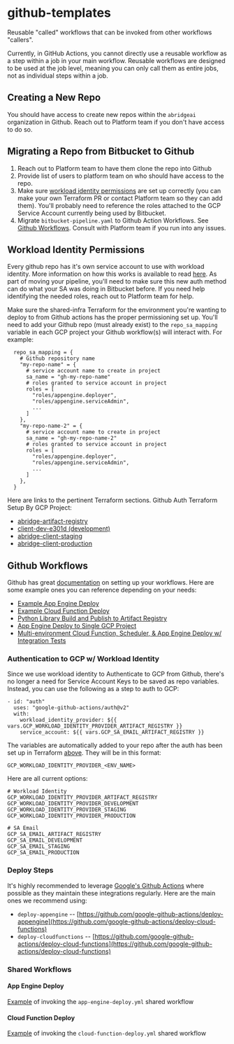 # github-templates
Reusable "called" workflows that can be invoked from other workflows "callers". 

Currently, in GitHub Actions, you cannot directly use a reusable workflow as a step within a job in your main workflow. Reusable workflows are designed to be used at the job level, meaning you can only call them as entire jobs, not as individual steps within a job.

## Creating a New Repo 
You should have access to create new repos within the `abridgeai` organization in Github. Reach out to Platform team if you don't have access to do so. 

## Migrating a Repo from Bitbucket to Github

1. Reach out to Platform team to have them clone the repo into Github
2. Provide list of users to platform team on who should have access to the repo.
3. Make sure [workload identity permissions](#workload-identity-permissions) are set up correctly (you can make your own Terraform PR or contact Platform team so they can add them). You'll probably need to reference the roles attached to the GCP Service Account currently being used by Bitbucket.
4. Migrate `bitbucket-pipeline.yaml` to Github Action Workflows. See [Github Workflows](#github-workflows). Consult with Platform team if you run into any issues. 

## Workload Identity Permissions 

Every github repo has it's own service account to use with workload identity. More information on how this works is available to read [here](https://github.com/google-github-actions/auth?tab=readme-ov-file#workload-identity-federation-through-a-service-account). As part of moving your pipeline, you'll need to make sure this new auth method can do what your SA was doing in Bitbucket before. If you need help identifying the needed roles, reach out to Platform team for help. 

Make sure the shared-infra Terraform for the environment you're wanting to deploy to from Github actions has the proper permissioning set up. You'll need to add your Github repo (must already exist) to the `repo_sa_mapping` variable in each GCP project your Github workflow(s) will interact with. For example: 

```
  repo_sa_mapping = {
    # Github repository name
    "my-repo-name" = {
      # service account name to create in project
      sa_name = "gh-my-repo-name"
      # roles granted to service account in project
      roles = [
        "roles/appengine.deployer",
        "roles/appengine.serviceAdmin",
        ...
      ]
    },
    "my-repo-name-2" = {
      # service account name to create in project
      sa_name = "gh-my-repo-name-2"
      # roles granted to service account in project
      roles = [
        "roles/appengine.deployer",
        "roles/appengine.serviceAdmin",
        ...
      ]
    },
  }

```
Here are links to the pertinent Terraform sections. 
Github Auth Terraform Setup By GCP Project: 
- [abridge-artifact-registry](https://github.com/abridgeai/infrastructure/blob/4fd570ac41eb4022595227bf2bc179190e855308/tf-live/artifact-registry/shared-github-auth/terragrunt.hcl#L19)
- [client-dev-e301d (development)](https://github.com/abridgeai/infrastructure/blob/4fd570ac41eb4022595227bf2bc179190e855308/tf-live/development/shared-github-auth/terragrunt.hcl#L19)
- [abridge-client-staging](https://github.com/abridgeai/infrastructure/blob/4fd570ac41eb4022595227bf2bc179190e855308/tf-live/staging/shared-github-auth/terragrunt.hcl#L19)
- [abridge-client-production](https://github.com/abridgeai/infrastructure/blob/4fd570ac41eb4022595227bf2bc179190e855308/tf-live/production/shared-github-auth/terragrunt.hcl#L19)

## Github Workflows 

Github has great [documentation](https://docs.github.com/en/actions/using-workflows/about-workflows) on setting up your workflows. Here are some example ones you can reference depending on your needs: 
- [Example App Engine Deploy](https://github.com/abridgeai/github-templates/blob/main/examples/sample-app-engine-deploy.yml)
- [Example Cloud Function Deploy](https://github.com/abridgeai/github-templates/blob/main/examples/sample-app-engine-deploy.yml)
- [Python Library Build and Publish to Artifact Registry](https://github.com/abridgeai/heimdall/blob/main/.github/workflows/deploy.yml)
- [App Engine Deploy to Single GCP Project](https://github.com/abridgeai/jit-access/blob/main/.github/workflows/deploy-prod.yml)
- [Multi-environment Cloud Function, Scheduler, & App Engine Deploy w/ Integration Tests](https://github.com/abridgeai/data-governance/tree/main/.github/workflows)

### Authentication to GCP w/ Workload Identity

Since we use workload identity to Authenticate to GCP from Github, there's no longer a need for Service Account Keys to be saved as repo variables. Instead, you can use the following as a step to auth to GCP: 

```
- id: "auth"
  uses: "google-github-actions/auth@v2"
  with:
    workload_identity_provider: ${{ vars.GCP_WORKLOAD_IDENTITY_PROVIDER_ARTIFACT_REGISTRY }}
    service_account: ${{ vars.GCP_SA_EMAIL_ARTIFACT_REGISTRY }}
```

The variables are automatically added to your repo after the auth has been set up in Terraform [above](#workload-identity-permissions). They will be in this format: 

```
GCP_WORKLOAD_IDENTITY_PROVIDER_<ENV_NAME>

```
Here are all current options: 
```
# Workload Identity
GCP_WORKLOAD_IDENTITY_PROVIDER_ARTIFACT_REGISTRY
GCP_WORKLOAD_IDENTITY_PROVIDER_DEVELOPMENT
GCP_WORKLOAD_IDENTITY_PROVIDER_STAGING
GCP_WORKLOAD_IDENTITY_PROVIDER_PRODUCTION

# SA Email
GCP_SA_EMAIL_ARTIFACT_REGISTRY
GCP_SA_EMAIL_DEVELOPMENT
GCP_SA_EMAIL_STAGING
GCP_SA_EMAIL_PRODUCTION
```

### Deploy Steps

It's highly recommended to leverage [Google's Github Actions](https://github.com/google-github-actions) where possible as they maintain these integrations regularly. Here are the main ones we recommend using: 

- `deploy-appengine` -- [https://github.com/google-github-actions/deploy-appengine](https://github.com/google-github-actions/deploy-cloud-functions)
- `deploy-cloudfunctions` -- [https://github.com/google-github-actions/deploy-cloud-functions](https://github.com/google-github-actions/deploy-cloud-functions)

### Shared Workflows

#### App Engine Deploy 

[Example](examples/sample-app-engine-deploy.yml) of invoking the `app-engine-deploy.yml` shared workflow

#### Cloud Function Deploy 

[Example](examples/sample-cloud-function-deploy.yml)  of invoking the `cloud-function-deploy.yml` shared workflow
